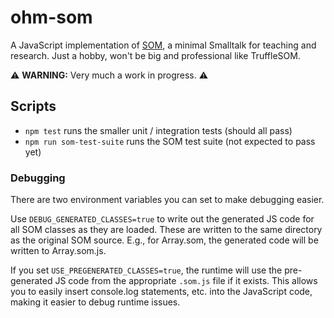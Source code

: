 # ohm-som

A JavaScript implementation of [SOM](http://som-st.github.io/), a minimal Smalltalk for teaching and research. Just a hobby, won't be big and professional like TruffleSOM.

⚠️ **WARNING:** Very much a work in progress. ⚠️

## Scripts

- `npm test` runs the smaller unit / integration tests (should all pass)
- `npm run som-test-suite` runs the SOM test suite (not expected to pass yet)

### Debugging

There are two environment variables you can set to make debugging easier.

Use `DEBUG_GENERATED_CLASSES=true` to write out the generated JS code for all SOM classes as they are loaded. These are written to the same directory as the original SOM source. E.g., for Array.som, the generated code will be written to Array.som.js.

If you set `USE_PREGENERATED_CLASSES=true`, the runtime will use the pre-generated JS code from the appropriate `.som.js` file if it exists. This allows you to easily insert console.log statements, etc. into the JavaScript code, making it easier to debug runtime issues.
